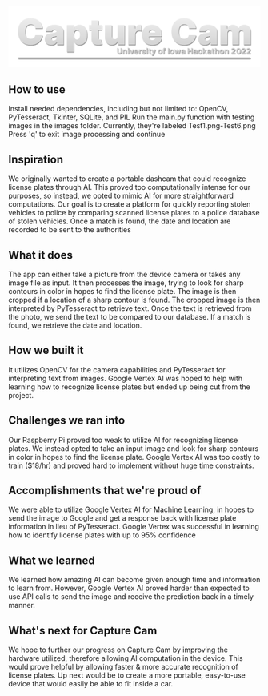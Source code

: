 <img src="/images/github-title.png" width="1000px">

## How to use
Install needed dependencies, including but not limited to: OpenCV, PyTesseract, Tkinter, SQLite, and PIL
Run the main.py function with testing images in the images folder. Currently, they're labeled Test1.png-Test6.png
Press 'q' to exit image processing and continue
## Inspiration
We originally wanted to create a portable dashcam that could recognize license plates through AI. This proved too computationally intense for our purposes, so instead, we opted to mimic AI for more straightforward computations. Our goal is to create a platform for quickly reporting stolen vehicles to police by comparing scanned license plates to a police database of stolen vehicles. Once a match is found, the date and location are recorded to be sent to the authorities
## What it does
The app can either take a picture from the device camera or takes any image file as input. It then processes the image, trying to look for sharp contours in color in hopes to find the license plate. The image is then cropped if a location of a sharp contour is found. The cropped image is then interpreted by PyTesseract to retrieve text. Once the text is retrieved from the photo, we send the text to be compared to our database. If a match is found, we retrieve the date and location.
## How we built it
It utilizes OpenCV for the camera capabilities and PyTesseract for interpreting text from images. 
Google Vertex AI was hoped to help with learning how to recognize license plates but ended up being cut from the project. 
## Challenges we ran into
Our Raspberry Pi proved too weak to utilize AI for recognizing license plates. We instead opted to take an input image and look for sharp contours in color in hopes to find the license plate. 
Google Vertex AI was too costly to train ($18/hr) and proved hard to implement without huge time constraints. 
## Accomplishments that we're proud of
We were able to utilize Google Vertex AI for Machine Learning, in hopes to send the image to Google and get a response back with license plate information in lieu of PyTesseract. Google Vertex was successful in learning how to identify license plates with up to 95% confidence
## What we learned
We learned how amazing AI can become given enough time and information to learn from. However, Google Vertex AI proved harder than expected to use API calls to send the image and receive the prediction back in a timely manner. 
## What's next for Capture Cam
We hope to further our progress on Capture Cam by improving the hardware utilized, therefore allowing AI computation in the device. This would prove helpful by allowing faster & more accurate recognition of license plates. Up next would be to create a more portable, easy-to-use device that would easily be able to fit inside a car. 
